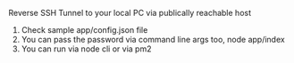 Reverse SSH Tunnel to your local PC via publically reachable host
1) Check sample app/config.json file
2) You can pass the password via command line args too, node app/index <password>
3) You can run via node cli or via pm2